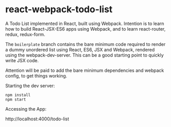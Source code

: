 # react-webpack-todo-list

A Todo List implemented in React, built using Webpack. Intention is to learn how to build React-JSX-ES6 apps using Webpack, and to learn react-router, redux, redux-form.

The `boilerplate` branch contains the bare minimum code required to render a dummy unordered list using React, ES6, JSX and Webpack, rendered using the webpack-dev-server. This can be a good starting point to quickly write JSX code.

Attention will be paid to add the bare minimum dependencies and webpack config, to get things working.

Starting the dev server:

    npm install
    npm start

Accessing the App:

  http://localhost:4000/todo-list
